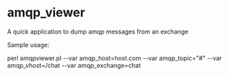 amqp_viewer
===========

A quick application to dump amqp messages from an exchange


Sample usage:

perl amqpviewer.pl --var amqp_host=host.com --var amqp_topic="#" --var amqp_vhost=/chat --var amqp_exchange=chat

